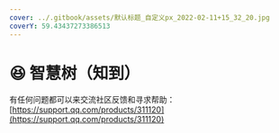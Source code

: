 ```yaml
---
cover: ../.gitbook/assets/默认标题_自定义px_2022-02-11+15_32_20.jpg
coverY: 59.43437273386513
---
```


# 😆 智慧树（知到）

有任何问题都可以来交流社区反馈和寻求帮助：[https://support.qq.com/products/311120](https://support.qq.com/products/311120)
